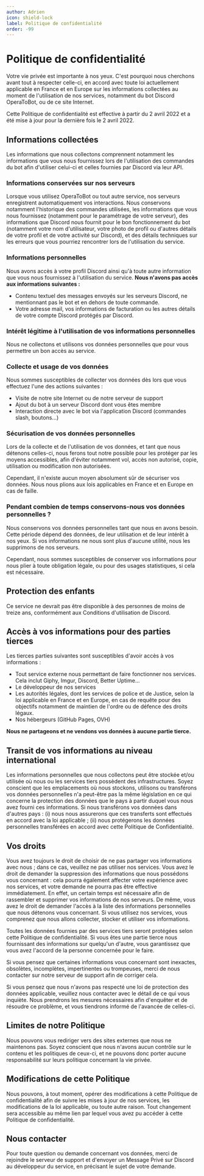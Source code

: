 ```yaml
---
author: Adrien
icon: shield-lock
label: Politique de confidentialité
order: -99
---
```


# Politique de confidentialité

Votre vie privée est importante à nos yeux. C'est pourquoi nous cherchons avant tout à respecter celle-ci, en accord avec toute loi actuellement applicable en France et en Europe sur les informations collectées au moment de l'utilisation de nos services, notamment du bot Discord OperaToBot, ou de ce site Internet.

Cette Politique de confidentialité est effective à partir du 2 avril 2022 et a été mise à jour pour la dernière fois le 2 avril 2022.

## Informations collectées
Les informations que nous collectons comprennent notamment les informations que vous nous fournissez lors de l'utilisation des commandes du bot afin d'utiliser celui-ci et celles fournies par Discord via leur API.

### Informations conservées sur nos serveurs
Lorsque vous utilisez OperaToBot ou tout autre service, nos serveurs enregistrent automatiquement vos interactions. Nous conservons notamment l'historique des commandes utilisées, les informations que vous nous fournissez (notamment pour le paramétrage de votre serveur), des informations que Discord nous fournit pour le bon fonctionnement du bot (notamment votre nom d'utilisateur, votre photo de profil ou d'autres détails de votre profil et de votre activité sur Discord), et des détails techniques sur les erreurs que vous pourriez rencontrer lors de l'utilisation du service. 

### Informations personnelles
Nous avons accès à votre profil Discord ainsi qu'à toute autre information que vous nous fournissez à l'utilisation du service. **Nous n'avons pas accès aux informations suivantes :**
- Contenu textuel des messages envoyés sur les serveurs Discord, ne mentionnant pas le bot et en dehors de toute commande.
- Votre adresse mail, vos informations de facturation ou les autres détails de votre compte Discord protégés par Discord.

### Intérêt légitime à l'utilisation de vos informations personnelles
Nous ne collectons et utilisons vos données personnelles que pour vous permettre un bon accès au service. 


### Collecte et usage de vos données
Nous sommes susceptibles de collecter vos données dès lors que vous effectuez l'une des actions suivantes :
- Visite de notre site Internet ou de notre serveur de support
- Ajout du bot à un serveur Discord dont vous êtes membre 
- Interaction directe avec le bot via l'application Discord (commandes slash, boutons...)

### Sécurisation de vos données personnelles
Lors de la collecte et de l'utilisation de vos données, et tant que nous détenons celles-ci, nous ferons tout notre possible pour les protéger par les moyens accessibles, afin d'éviter notamment vol, accès non autorisé, copie, utilisation ou modification non autorisées.

Cependant, il n'existe aucun moyen absolument sûr de sécuriser vos données. Nous nous plions aux lois applicables en France et en Europe en cas de faille.


### Pendant combien de temps conservons-nous vos données personnelles ?
Nous conservons vos données personnelles tant que nous en avons besoin. Cette période dépend des données, de leur utilisation et de leur intérêt à nos yeux. Si vos informations ne nous sont plus d'aucune utilité, nous les supprimons de nos serveurs.

Cependant, nous sommes susceptibles de conserver vos informations pour nous plier à toute obligation légale, ou pour des usages statistiques, si cela est nécessaire.

## Protection des enfants

Ce service ne devrait pas être disponible à des personnes de moins de treize ans, conformément aux Conditions d'utilisation de Discord.

## Accès à vos informations pour des parties tierces
Les tierces parties suivantes sont susceptibles d'avoir accès à vos informations :
- Tout service externe nous permettant de faire fonctionner nos services. Cela inclut Giphy, Imgur, Discord, Better Uptime...
- Le développeur de nos services
- Les autorités légales, dont les services de police et de Justice, selon la loi applicable en France et en Europe, en cas de requête pour des objectifs notamment de maintien de l'ordre ou de défence des droits légaux.
- Nos hébergeurs (GitHub Pages, OVH)

**Nous ne partageons et ne vendons vos données à aucune partie tierce.**

## Transit de vos informations au niveau international
Les informations personnelles que nous collectons peut être stockée et/ou utilisée où nous ou les services tiers possèdent des infrastructures. Soyez conscient que les emplacements où nous stockons, utilisons ou transférons vos données personnelles n'a peut-être pas la même législation en ce qui concerne la protection des données que le pays à partir duquel vous nous avez fourni ces informations. Si nous transférons vos données dans d'autres pays : (i) nous nous assurerons que ces transferts sont effectués en accord avec la loi applicable ; (ii) nous protégerons les données personnelles transférées en accord avec cette Politique de Confidentialité.


## Vos droits
Vous avez toujours le droit de choisir de ne pas partager vos informations avec nous ; dans ce cas, veuillez ne pas utiliser nos services. Vous avez le droit de demander la suppression des informations que nous possédons vous concernant : cela pourra également affecter votre expérience avec nos services, et votre demande ne pourra pas être effective immédiatement. En effet, un certain temps est nécessaire afin de rassembler et supprimer vos informations de nos serveurs. De même, vous avez le droit de demander l'accès à la liste des informations personnelles que nous détenons vous concernant. Si vous utilisez nos services, vous comprenez que nous allons collecter, stocker et utiliser vos informations.

Toutes les données fournies par des services tiers seront protégées selon cette Politique de confidentialité. Si vous êtes une partie tierce nous fournissant des informations sur quelqu'un d'autre, vous garantissez que vous avez l'accord de la personne concernée pour le faire.

Si vous pensez que certaines informations vous concernant sont inexactes, obsolètes, incomplètes, impertinentes ou trompeuses, merci de nous contacter sur notre serveur de support afin de corriger cela.

Si vous pensez que nous n'avons pas respecté une loi de protection des données applicable, veuillez nous contacter avec le détail de ce qui vous inquiète. Nous prendrons les mesures nécessaires afin d'enquêter et de résoudre ce problème, et vous tiendrons informé de l'avancée de celles-ci. 

## Limites de notre Politique
Nous pouvons vous rediriger vers des sites externes que nous ne maintenons pas. Soyez conscient que nous n'avons aucun contrôle sur le contenu et les politiques de ceux-ci, et ne pouvons donc porter aucune responsabilité sur leurs politique concernant la vie privée.

## Modifications de cette Politique
Nous pouvons, à tout moment, opérer des modifications à cette Politique de confidentialité afin de suivre les mises à jour de nos services, les modifications de la loi applicable, ou toute autre raison. Tout changement sera accessible au même lien par lequel vous avez pu accéder à cette Politique de confidentialité.

## Nous contacter
Pour toute question ou demande concernant vos données, merci de rejoindre le serveur de support et d'envoyer un Message Privé sur Discord au développeur du service, en précisant le sujet de votre demande.